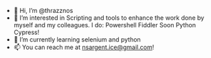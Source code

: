 - 👋 Hi, I’m @thrazznos
- 👀 I’m interested in Scripting and tools to enhance the work done by myself and my colleagues. I do:
    Powershell
    Fiddler
    Soon Python
    Cypress!
- 🌱 I’m currently learning selenium and python
- 📫 You can reach me at nsargent.ice@gmail.com!

<!---
thrazznos/thrazznos is a ✨ special ✨ repository because its `README.md` (this file) appears on your GitHub profile.
You can click the Preview link to take a look at your changes.
--->

